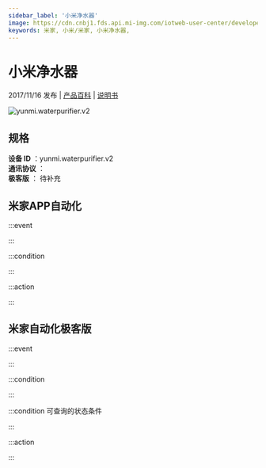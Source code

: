 ```yaml
---
sidebar_label: '小米净水器'
image: https://cdn.cnbj1.fds.api.mi-img.com/iotweb-user-center/developer_1679047509669wJqltV5t.png?GalaxyAccessKeyId=AKVGLQWBOVIRQ3XLEW&Expires=9223372036854775807&Signature=ccJkzlYzd3lgr0mWxj13G8mATO4=
keywords: 米家, 小米/米家, 小米净水器, 
---
```

# 小米净水器

2017/11/16 发布 | [产品百科](https://home.mi.com/webapp/content/baike/product/index.html?model=yunmi.waterpurifier.v2/) | [说明书](https://home.mi.com/views/introduction.html?model=yunmi.waterpurifier.v2&region=cn)

![yunmi.waterpurifier.v2](https://cdn.cnbj1.fds.api.mi-img.com/iotweb-user-center/developer_1679047509669wJqltV5t.png?GalaxyAccessKeyId=AKVGLQWBOVIRQ3XLEW&Expires=9223372036854775807&Signature=ccJkzlYzd3lgr0mWxj13G8mATO4=)

## 规格  
> 
**设备 ID** ：yunmi.waterpurifier.v2  
**通讯协议** ：  
**极客版**  ： 待补充 


## 米家APP自动化  

:::event  

:::

:::condition  

:::

:::action   

:::

## 米家自动化极客版  

:::event  

:::

:::condition  

:::

:::condition 可查询的状态条件  

:::

:::action  

:::

        
